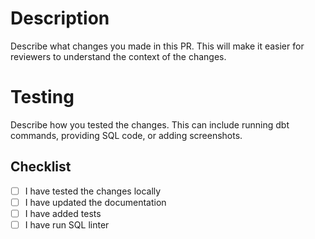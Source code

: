 # Description

Describe what changes you made in this PR. This will make it easier for reviewers to understand the context of the changes.

# Testing

Describe how you tested the changes. This can include running dbt commands, providing SQL code, or adding screenshots.

## Checklist

- [ ] I have tested the changes locally
- [ ] I have updated the documentation
- [ ] I have added tests
- [ ] I have run SQL linter
